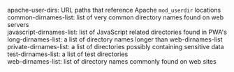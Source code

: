apache-user-dirs: URL paths that reference Apache `mod_userdir` locations  
common-dirnames-list: list of very common directory names found on web servers  
javascript-dirnames-list: list of JavaScript related directories found in PWA's  
long-dirnames-list: a list of directory names longer than web-dirnames-list  
private-dirnames-list: a list of directories possibly containing sensitive data  
test-dirnames-list: a list of test directories  
web-dirnames-list: list of directory names commonly found on web sites  
